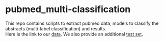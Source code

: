 # pubmed_multi-classification
This repo contains scripts to extract pubmed data, models to classify the abstracts (multi-label classification) and results.          
Here is the link to our [data](https://www.kaggle.com/datasets/priya1506/training-batch-800-809csv). We also provide an additional [test set](https://www.kaggle.com/datasets/priya1506/pubmedtest).
